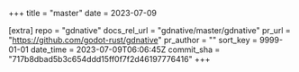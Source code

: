 +++
title = "master"
date = 2023-07-09

[extra]
repo = "gdnative"
docs_rel_url = "gdnative/master/gdnative"
pr_url = "https://github.com/godot-rust/gdnative"
pr_author = ""
sort_key = 9999-01-01
date_time = 2023-07-09T06:06:45Z
commit_sha = "717b8dbad5b3c654ddd15ff0f7f2d46197776416"
+++



